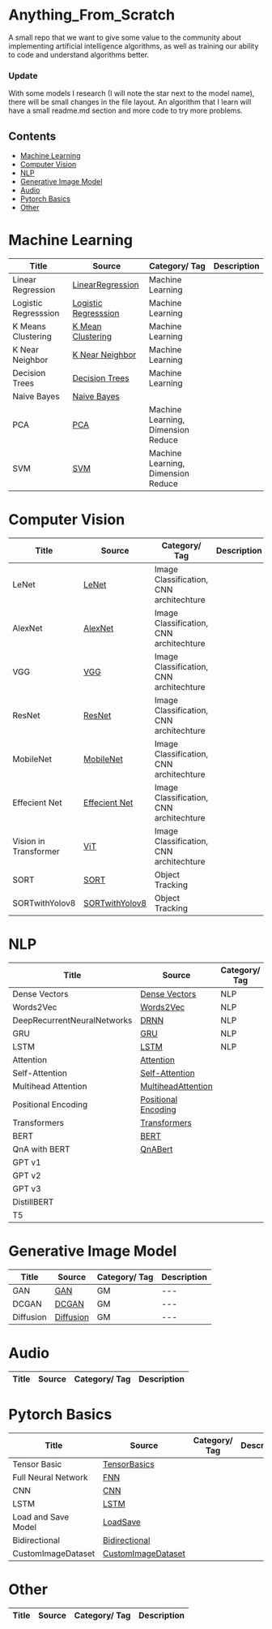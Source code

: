 # Anything_From_Scratch

A small repo that we want to give some value to the community about implementing artificial intelligence algorithms, as well as training our ability to code and understand algorithms better.

### Update 

With some models I research (I will note the star next to the model name), there will be small changes in the file layout. An algorithm that I learn will have a small readme.md section and more code to try more problems.

## Contents

- [Machine Learning](#machine-learning)
- [Computer Vision](#computer-vision)
- [NLP](#nlp)
- [Generative Image Model](#generative-image-model)
- [Audio](#audio)
- [Pytorch Basics](#pytorch-basics)
- [Other](#other)

# Machine Learning

| Title | Source | Category/ Tag | Description |
|---|---|---| ---|
| Linear Regression | [LinearRegression](https://github.com/ComAlchemist/Anything_From_Scratch/tree/master/MachineLearning/AFS_LinearRegression) | Machine Learning |
| Logistic Regresssion | [Logistic Regresssion](https://github.com/ComAlchemist/Anything_From_Scratch/tree/master/MachineLearning/AFS_LogisticRegression) | Machine Learning |
| K Means Clustering | [K Mean Clustering](https://github.com/ComAlchemist/Anything_From_Scratch/tree/master/MachineLearning/AFS_KMeans/PyFile) | Machine Learning |
| K Near Neighbor | [K Near Neighbor](https://github.com/ComAlchemist/Anything_From_Scratch/tree/master/MachineLearning/AFS_KNN) | Machine Learning |
| Decision Trees | [Decision Trees](https://github.com/ComAlchemist/Anything_From_Scratch/tree/master/MachineLearning/AFS_KNN) | Machine Learning |
| Naive Bayes | [Naive Bayes](https://github.com/ComAlchemist/Anything_From_Scratch/tree/master/MachineLearning/AFS_NaiveBayes) | |
| PCA | [PCA](https://github.com/ComAlchemist/Anything_From_Scratch/tree/master/MachineLearning/AFS_PCA/PyFile) | Machine Learning, Dimension Reduce |
| SVM | [SVM](https://github.com/ComAlchemist/Anything_From_Scratch/tree/master/MachineLearning/AFS_SVM/PyFile) | Machine Learning, Dimension Reduce |

# Computer Vision

| Title | Source | Category/ Tag | Description |
|---|---|---| ---|
| LeNet | [LeNet](https://github.com/ComAlchemist/Anything_From_Scratch/tree/master/ComputerVision/ImageClassification/AFS_Lenet) | Image Classification, CNN architechture |
| AlexNet | [AlexNet](https://github.com/ComAlchemist/Anything_From_Scratch/tree/master/ComputerVision/ImageClassification/AFS_AlexNet) | Image Classification, CNN architechture |
| VGG | [VGG](https://github.com/ComAlchemist/Anything_From_Scratch/tree/master/ComputerVision/ImageClassification/AFS_VGG) | Image Classification, CNN architechture |
| ResNet | [ResNet](https://github.com/ComAlchemist/Anything_From_Scratch/tree/master/ComputerVision/ImageClassification/AFS_ResNet) | Image Classification, CNN architechture |
| MobileNet | [MobileNet](https://github.com/ComAlchemist/Anything_From_Scratch/tree/master/ComputerVision/ImageClassification/MobileNet) | Image Classification, CNN architechture |
| Effecient Net | [Effecient Net](https://github.com/ComAlchemist/Anything_From_Scratch/tree/master/ComputerVision/ImageClassification/EffecientNet)| Image Classification, CNN architechture |
| Vision in Transformer | [ViT](https://github.com/ComAlchemist/Anything_From_Scratch/tree/master/ComputerVision/ImageClassification/ViT) | Image Classification, CNN architechture |
| SORT | [SORT](https://github.com/ComAlchemist/Anything_From_Scratch/tree/master/ComputerVision/ObjectTracking/SORT) | Object Tracking |
| SORTwithYolov8 | [SORTwithYolov8](https://github.com/ComAlchemist/Anything_From_Scratch/tree/master/ComputerVision/ObjectTracking/Yolov8DeepSort) | Object Tracking |

# NLP

| Title | Source | Category/ Tag | Description | Slide | 
|---|---|---| ---|---|
| Dense Vectors |  [Dense Vectors](https://github.com/ComAlchemist/Anything_From_Scratch/blob/master/NLP/DenseVectors.ipynb) | NLP | |
| Words2Vec | [Words2Vec](https://github.com/ComAlchemist/Anything_From_Scratch/blob/master/NLP/Word2Vec.ipynb) | NLP | |
| DeepRecurrentNeuralNetworks | [DRNN](https://github.com/ComAlchemist/Anything_From_Scratch/blob/master/NLP/DeepRecurrentNeuralNetworks.ipynb) | NLP | |
| GRU | [GRU](https://github.com/ComAlchemist/Anything_From_Scratch/blob/master/NLP/GRU.ipynb) | NLP | |
| LSTM | [LSTM](https://github.com/ComAlchemist/Anything_From_Scratch/blob/master/NLP/LSTM.ipynb) | NLP | |
| Attention | [Attention](https://github.com/ComAlchemist/Anything_From_Scratch/blob/master/NLP/AttentionMechanism.ipynb)|||
| Self-Attention | [Self-Attention](https://github.com/ComAlchemist/Anything_From_Scratch/blob/master/NLP/Self_Attention.ipynb)| |  |
| Multihead Attention |  [MultiheadAttention](https://github.com/ComAlchemist/Anything_From_Scratch/blob/master/NLP/MultiHeadAttentionForTransformer) |  |  |
| Positional Encoding | [Positional Encoding](https://github.com/ComAlchemist/Anything_From_Scratch/blob/master/NLP/PositionalCoding.ipynb)|  |
| Transformers | [Transformers](https://github.com/ComAlchemist/Anything_From_Scratch/blob/master/NLP/transformer_from_scratch.py) |  |  | |
| BERT | [BERT](https://github.com/ComAlchemist/Anything_From_Scratch/blob/master/NLP/BertFromCratch.ipynb) | | | [BERT](Slide\BERT_Slide.pdf)  |
| QnA with BERT | [QnABert](https://github.com/ComAlchemist/Anything_From_Scratch/blob/master/NLP/Question_AnsweringusingBert.ipynb) | | |
| GPT v1 | ||| [GPTv1](Slide\GPT1_Slide.pdf) |
| GPT v2 | ||| [GPTv2](Slide\GPT-2_3_Slide.pdf) |
| GPT v3 | ||| [GPTv2](Slide\GPT-2_3_Slide.pdf) |
| DistillBERT | | | | [DistillBERT](Slide\DistilBERT_Slide.pdf) |
| T5 | | | | [T5](Slide\T5_Slide.pdf) |



# Generative Image Model

| Title | Source | Category/ Tag | Description |
|---|---|---| ---|
| GAN | [GAN](https://github.com/ComAlchemist/Anything_From_Scratch/tree/master/GenerativeModel/GAN/GAN) | GM | ---|
| DCGAN | [DCGAN](https://github.com/ComAlchemist/Anything_From_Scratch/tree/master/GenerativeModel/GAN/DCGAN) | GM | ---|
| Diffusion | [Diffusion](https://github.com/ComAlchemist/Anything_From_Scratch/blob/master/GenerativeModel/Diffusions/Diffusion%20Model.ipynb) | GM | ---|

# Audio

| Title | Source | Category/ Tag | Description |
|---|---|---| ---|

# Pytorch Basics

| Title | Source | Category/ Tag | Description |
|---|---|---| ---|
| Tensor Basic | [TensorBasics](https://github.com/ComAlchemist/Anything_From_Scratch/blob/master/PytorchBasics/%5BBasics%5DPytorchTensorBasics.ipynb) | |
| Full Neural Network | [FNN](https://github.com/ComAlchemist/Anything_From_Scratch/blob/master/PytorchBasics/Simple_FullyNet.ipynb)| |
| CNN | [CNN](https://github.com/ComAlchemist/Anything_From_Scratch/blob/master/PytorchBasics/Pytorch_simple_CNN.ipynb) | |
| LSTM | [LSTM](https://github.com/ComAlchemist/Anything_From_Scratch/blob/master/PytorchBasics/pytorch_rnn_gru_lstm.ipynb) | |
| Load and Save Model | [LoadSave](https://github.com/ComAlchemist/Anything_From_Scratch/blob/master/PytorchBasics/pytorch_loadsave.ipynb) | |
| Bidirectional | [Bidirectional](https://github.com/ComAlchemist/Anything_From_Scratch/blob/master/PytorchBasics/pytorch_bidirectional_lstm.ipynb) | |
| CustomImageDataset | [CustomImageDataset](https://github.com/ComAlchemist/Anything_From_Scratch/tree/master/PytorchBasics/custom_dataset) | |

# Other

| Title | Source | Category/ Tag | Description |
|---|---|---| ---|
